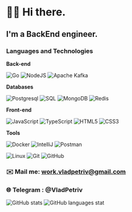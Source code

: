 # 👋🏻 Hi there.
## I'm a BackEnd engineer.
### Languages and Technologies 

**Back-end**

![Go](https://img.shields.io/badge/-Go-%232c3e50?style=flat-square&logo=go)
![NodeJS](https://img.shields.io/badge/-NodeJS-%232c3e50?style=flat-square&logo=node.js)
![Apache Kafka](https://img.shields.io/badge/-Apache_kafka-%232c3e50?style=flat-square&logo=apache_kafka)

**Databases**

![Postgresql](https://img.shields.io/badge/-Postgresql-%232c3e50?style=flat-square&logo=Postgresql)
![SQL](https://img.shields.io/badge/-SQL-%232c3e50?style=flat-square&logo=Sql)
![MongoDB](https://img.shields.io/badge/MongoDB-%232c3e50?style=flat-square&logo=mongodb)
![Redis](https://img.shields.io/badge/-Redis-%232c3e50?style=flat-square&logo=Redis)

**Front-end**

![JavaScript](https://img.shields.io/badge/-JavaScript-%23F7DF1C?style=flat-square&logo=javascript&logoColor=000000&labelColor=%23F7DF1C&color=%23FFCE5A)
![TypeScript](https://img.shields.io/badge/-TypeScript-007ACC?style=flat-square&logo=typescript&logoColor=white)
![HTML5](https://img.shields.io/badge/-HTML5-%23E44D27?style=flat-square&logo=html5&logoColor=ffffff)
![CSS3](https://img.shields.io/badge/-CSS3-%231572B6?style=flat-square&logo=css3)

**Tools**

![Docker](https://img.shields.io/badge/-Docker-46a2f1?style=flat-square&logo=docker&logoColor=white)
![IntelliJ](https://img.shields.io/badge/-IntelliJ%20IDEA-ffce5a?style=flat-square&logo=jetbrains)
![Postman](https://img.shields.io/badge/Postman-FCA121?style=flat-square&logo=postman)

![Linux](https://img.shields.io/badge/Linux-black?style=flat-square&logo=linux)
![Git](https://img.shields.io/badge/-Git-black?style=flat-square&logo=git)
![GitHub](https://img.shields.io/badge/-GitHub-181717?style=flat-square&logo=github)


### ✉️ Mail me: work.vladpetriv@gmail.com
### 🌐 Telegram : @VladPetriv

![GitHub stats](https://github-readme-stats.vercel.app/api?username=vladpetriv&show_icons=true&theme=cobalt&locale=en)
![GitHub languages stat](https://github-readme-stats.vercel.app/api/top-langs?username=vladpetriv&show_icons=true&locale=en&theme=cobalt&layout=compact)
